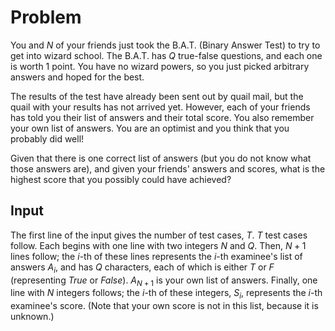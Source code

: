 # Problem

You and $N$ of your friends just took the B.A.T. (Binary Answer Test) to try to get into wizard school. The B.A.T. has $Q$ true-false questions, and each one is worth $1$ point. You have no wizard powers, so you just picked arbitrary answers and hoped for the best.

The results of the test have already been sent out by quail mail, but the quail with your results has not arrived yet. However, each of your friends has told you their list of answers and their total score. You also remember your own list of answers. You are an optimist and you think that you probably did well!

Given that there is one correct list of answers (but you do not know what those answers are), and given your friends' answers and scores, what is the highest score that you possibly could have achieved?

## Input

The first line of the input gives the number of test cases, $T$. $T$ test cases follow. Each begins with one line with two integers $N$ and $Q$. Then, $N+1$ lines follow; the $i$-th of these lines represents the $i$-th examinee's list of answers $A_i$, and has $Q$ characters, each of which is either $T$ or $F$ (representing $True$ or $False$). $A_{N+1}$ is your own list of answers. Finally, one line with $N$ integers follows; the $i$-th of these integers, $S_i$, represents the $i$-th examinee's score. (Note that your own score is not in this list, because it is unknown.)
